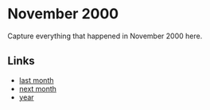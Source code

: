 # November 2000

Capture everything that happened in November 2000 here.

## Links
- [last month](calendar/months/2000-10.md)
- [next month](calendar/months/2000-12.md)
- [year](calendar/years/2000.md)
